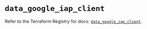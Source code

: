 # `data_google_iap_client`

Refer to the Terraform Registry for docs: [`data_google_iap_client`](https://registry.terraform.io/providers/hashicorp/google/5.31.1/docs/data-sources/iap_client).
